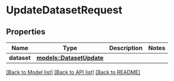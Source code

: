# UpdateDatasetRequest

## Properties

Name | Type | Description | Notes
------------ | ------------- | ------------- | -------------
**dataset** | [**models::DatasetUpdate**](DatasetUpdate.md) |  | 

[[Back to Model list]](../README.md#documentation-for-models) [[Back to API list]](../README.md#documentation-for-api-endpoints) [[Back to README]](../README.md)


